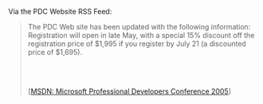 Via the PDC Website RSS Feed:

> The PDC Web site has been updated with the following information:
> Registration will open in late May, with a special 15% discount off
> the registration price of \$1,995 if you register by July 21 (a
> discounted price of \$1,695).
>
> [](http://services.newsgator.com/subscriber/Related.aspx?relurl=http%3a%2f%2fmsdn.microsoft.com%2fevents%2fpdc%2f) 
>
> \
>  [[MSDN: Microsoft Professional Developers Conference
> 2005](http://msdn.microsoft.com/events/pdc/)]
